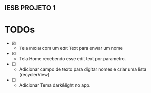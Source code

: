 ## IESB PROJETO 1

# TODOs
- [X] - Tela inicial com um edit Text para enviar um nome
- [X] - Tela Home recebendo esse edit text por parametro.
- [ ] - Adicionar campo de texto para digitar nomes e criar uma lista (recyclerView)
- [ ] - Adicionar Tema dark&light no app.